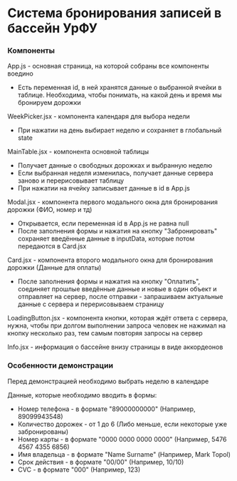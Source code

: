 # Система бронирования записей в бассейн УрФУ

### Компоненты

App.js - основная страница, на которой собраны все компоненты воедино
- Есть переменная id, в ней хранятся данные о выбранной ячейки в таблице. Необходима, чтобы понимать, на какой день и время мы бронируем дорожки

WeekPicker.jsx - компонента календаря для выбора недели
- При нажатии на день выбирает неделю и сохраняет в глобальный state

MainTable.jsx - компонента основной таблицы
- Получает данные о свободных дорожках и выбранную неделю
- Если выбранная неделя изменилась, получает данные сервера заново и перерисовывает таблицу
- При нажатии на ячейку записывает данные в id в App.js

Modal.jsx - компонента первого модального окна для бронирования дорожки (ФИО, номер и тд)
- Открывается, если переменная id в App.js не равна null
- После заполнения формы и нажатия на кнопку "Забронировать" сохраняет введённые данные в inputData, которые потом передаются в Card.jsx

Card.jsx - компонента второго модального окна для бронирования дорожки (Данные для оплаты)
- После заполнения формы и нажатия на кнопку "Оплатить", соединяет прошлые введённые данные и новые в один объект и отправляет на сервер, после отправки - запрашиваем актуальные данные с сервера и перерисовываем страницу

LoadingButton.jsx - компонента кнопки, которая ждёт ответа с сервера, нужна, чтобы при долгом выполнении запроса человек не нажимал на кнопку несколько раз, тем самым повторяя запросы на сервер

Info.jsx - информация о бассейне внизу страницы в виде аккордеонов

### Особенности демонстрации
Перед демонстрацией необходимо выбрать неделю в календаре

Данные, которые необходимо вводить в формы:
- Номер телефона - в формате "89000000000" (Например, 89099943548)
- Количество дорожек - от 1 до 6 (Либо меньше, если некоторые уже забронированы)
- Номер карты - в формате "0000 0000 0000 0000" (Например, 5476 4567 4355 6856)
- Имя владельца - в формате "Name Surname" (Например, Mark Topol)
- Срок действия - в формате "00/00" (Например, 10/10)
- CVC - в формате "000" (Например, 123)

